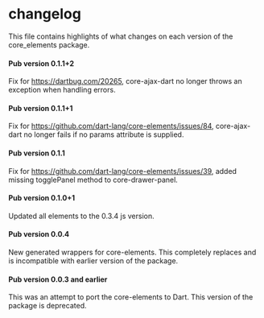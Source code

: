 # changelog

This file contains highlights of what changes on each version of the
core_elements package.

#### Pub version 0.1.1+2

Fix for https://dartbug.com/20265, core-ajax-dart no longer throws an exception
when handling errors.

#### Pub version 0.1.1+1

Fix for https://github.com/dart-lang/core-elements/issues/84, core-ajax-dart no
longer fails if no params attribute is supplied.

#### Pub version 0.1.1

Fix for https://github.com/dart-lang/core-elements/issues/39, added missing
togglePanel method to core-drawer-panel.

#### Pub version 0.1.0+1

Updated all elements to the 0.3.4 js version.

#### Pub version 0.0.4

New generated wrappers for core-elements. This completely replaces and is
incompatible with earlier version of the package.

#### Pub version 0.0.3 and earlier

This was an attempt to port the core-elements to Dart. This version of the
package is deprecated.
